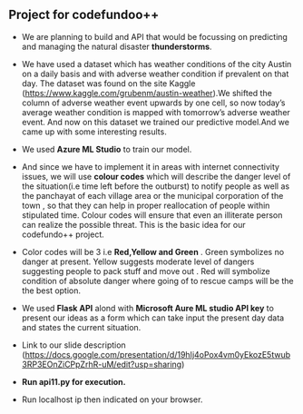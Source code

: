 ## Project for codefundoo++

- We are planning to build and API that would be focussing on predicting and managing the natural disaster **thunderstorms**.

- We have used a dataset which has weather conditions of the city Austin on a daily basis and with adverse weather condition if prevalent on that day. The dataset was found on the site Kaggle (https://www.kaggle.com/grubenm/austin-weather).We shifted the column of adverse weather event upwards by one cell, so now today’s average weather condition is mapped with tomorrow’s adverse weather event. And now on this dataset we trained our predictive model.And we came up with some interesting results.

- We used **Azure ML Studio** to train our model.

- And since we have to implement it in areas with internet connectivity issues, we will use **colour codes** which will describe the danger level of the situation(i.e time left before the outburst) to notify people as well as the panchayat of each village area or the municipal corporation of the town , so that they can help in proper reallocation of people within stipulated time. Colour codes will ensure that even an illiterate person can realize the possible threat. This is the basic idea for our codefundo++ project.

- Color codes will be 3 i.e **Red,Yellow and Green** . Green symbolizes no danger at present. Yellow suggests moderate level of dangers suggesting people to pack stuff and move out . Red will symbolize condition of absolute danger where going of to rescue camps will be the the best option. 

- We used **Flask API** alond with **Microsoft Aure ML studio API key** to present our ideas as a form which can take input the present day data and states the current situation.

- Link to our slide description (https://docs.google.com/presentation/d/19hIj4oPox4vm0yEkozE5twub3RP3EOnZiCPpZrhR-uM/edit?usp=sharing)

- **Run api11.py for execution.**

- Run localhost ip then indicated on your browser.
